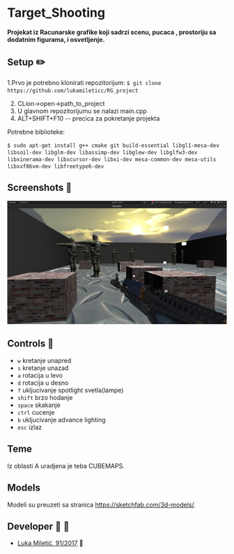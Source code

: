 # Target_Shooting

**Projekat iz Racunarske grafike koji sadrzi scenu, pucaca , prostoriju sa dodatnim figurama, i osvetljenje.**

## Setup :pencil2:
1.Prvo je potrebno klonirati repozitorijum: ``` $ git clone https://github.com/lukamileticc/RG_project ```

2. CLion->open->path_to_project
3. U glavnom repozitorijumu se nalazi main.cpp
4. ALT+SHIFT+F10 -- precica za pokretanje projekta

Potrebne biblioteke:
```
$ sudo apt-get install g++ cmake git build-essential libgl1-mesa-dev libsoil-dev libglm-dev libassimp-dev libglew-dev libglfw3-dev libxinerama-dev libxcursor-dev libxi-dev mesa-common-dev mesa-utils libxxf86vm-dev libfreetype6-dev
```

## Screenshots :dart:

![Example screenshot](./screenshots/slika1.png)


## Controls :selfie:  
- ```w``` kretanje unapred
- ```s``` kretanje unazad
- ```a``` rotacija u levo
- ```d``` rotacija u desno
- ```f``` ukljucivanje spotlight svetla(lampe)
- ```shift``` brzo hodanje
- ```space``` skakanje
- ```ctrl``` cucenje
- ```b``` ukljucivanje advance lighting
- ```esc``` izlaz

## Teme ##
Iz oblasti A uradjena je teba CUBEMAPS.

## Models ##
Modeli su preuzeti sa stranica https://sketchfab.com/3d-models/.


## Developer :punch: :muscle:

- [Luka Miletić, 91/2017](https://gitlab.com/lukamileticc) :man:
